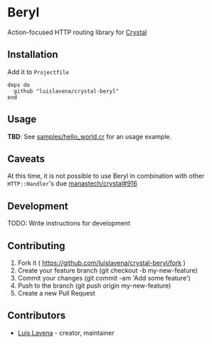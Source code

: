 # Beryl

Action-focused HTTP routing library for [Crystal](http://crystal-lang.org/)

## Installation

Add it to `Projectfile`

```crystal
deps do
  github "luislavena/crystal-beryl"
end
```

## Usage

**TBD**: See [samples/hello_world.cr](samples/hello_world.cr) for an usage
example.

## Caveats

At this time, it is not possible to use Beryl in combination with other
`HTTP::Handler`'s due [manastech/crystal#916](https://github.com/manastech/crystal/issues/916)

## Development

TODO: Write instructions for development

## Contributing

1. Fork it ( https://github.com/luislavena/crystal-beryl/fork )
2. Create your feature branch (git checkout -b my-new-feature)
3. Commit your changes (git commit -am 'Add some feature')
4. Push to the branch (git push origin my-new-feature)
5. Create a new Pull Request

## Contributors

- [Luis Lavena](https://github.com/luislavena) - creator, maintainer
